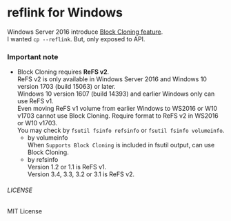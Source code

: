 reflink for Windows
===
Windows Server 2016 introduce [Block Cloning feature](https://msdn.microsoft.com/en-us/library/windows/desktop/mt590820.aspx).  
I wanted `cp --reflink`. But, only exposed to API.

### Important note
* Block Cloning requires **ReFS v2**.  
  ReFS v2 is only available in Windows Server 2016 and Windows 10 version 1703 (build 15063) or later.  
  Windows 10 version 1607 (build 14393) and earlier Windows only can use ReFS v1.  
  Even moving ReFS v1 volume from earlier Windows to WS2016 or W10 v1703 cannot use Block Cloning. Require format to ReFS v2 in WS2016 or W10 v1703.  
  You may check by `fsutil fsinfo refsinfo` or `fsutil fsinfo volumeinfo`.  
  - by volumeinfo  
    When `Supports Block Cloning` is included in fsutil output, can use Block Cloning.  
  - by refsinfo  
    Version 1.2 or 1.1 is ReFS v1.  
    Version 3.4, 3.3, 3.2 or 3.1 is ReFS v2.  

###### LICENSE
MIT License
